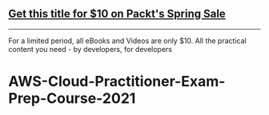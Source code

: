 ## [Get this title for $10 on Packt's Spring Sale](https://www.packt.com/V18577?utm_source=github&utm_medium=packt-github-repo&utm_campaign=spring_10_dollar_2022)
-----
For a limited period, all eBooks and Videos are only $10. All the practical content you need \- by developers, for developers

# AWS-Cloud-Practitioner-Exam-Prep-Course-2021